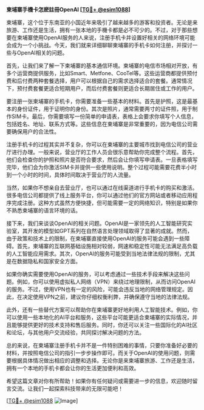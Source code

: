 **柬埔寨手機卡怎麽註冊OpenAI [[TG💪+ @esim1088](https://t.me/s/esim1088)]**

柬埔寨，这个位于东南亚的小国近年来吸引了越来越多的游客和投资者。无论是来旅游、工作还是生活，拥有一张本地的手機卡都是必不可少的。不过，对于那些想要在柬埔寨使用OpenAI服务的人来说，注册手机卡并设置好相关的网络环境可能会成为一个小挑战。今天，我们就来详细聊聊柬埔寨的手机卡如何注册，并探讨一些与OpenAI相关的问题。

首先，让我们来了解一下柬埔寨的基本通信环境。柬埔寨的电信市场相对开放，有多个运营商提供服务，比如Smart、Metfone、CooTel等。这些运营商都提供预付费和后付费两种套餐选择，用户可以根据自己的需求选择适合的套餐。通常情况下，预付费套餐更适合短期用户，而后付费套餐则更适合长期居住或工作的用户。

要注册一张柬埔寨的手机卡，你需要准备一些基本的材料。首先是护照，这是最基本的身份证件，用于证明你的身份。其次是照片，通常需要两寸的证件照，用于制作SIM卡。最后，你需要填写一份简单的申请表，表格上会要求你填写个人信息，包括姓名、地址、联系方式等。这些信息在柬埔寨是非常重要的，因为电信公司需要确保用户的合法性。

注册手机卡的过程其实并不复杂，你可以在柬埔寨的主要城市找到电信公司的营业厅进行办理。一般来说，营业厅的工作人员会很乐意帮助你完成整个流程。首先，他们会检查你的护照和照片是否符合要求，然后会让你填写申请表。一旦表格填写完毕，他们会为你激活SIM卡并提供一些使用说明。整个过程可能需要花费半小时到一个小时的时间，具体时间取决于营业厅的人流量。

当然，如果你不想亲自去营业厅，也可以通过在线渠道进行手机卡的购买和激活。很多电信公司都提供了线上服务平台，你可以通过他们的官方网站或者移动应用程序完成注册。这种方式虽然方便快捷，但可能需要一定的网络知识，特别是如果你不熟悉柬埔寨的语言环境的话。

接下来，我们来谈谈OpenAI的相关问题。OpenAI是一家领先的人工智能研究实验室，其开发的模型如GPT系列在自然语言处理领域取得了显著的成就。然而，由于政策和技术上的限制，在柬埔寨直接使用OpenAI的服务可能会遇到一些障碍。首先，柬埔寨的互联网基础设施相对较弱，网速和稳定性可能无法满足高负载的人工智能应用需求。其次，OpenAI的服务可能受到当地法律法规的限制，尤其是在数据隐私和国家安全方面。

如果你确实需要使用OpenAI的服务，可以考虑通过一些技术手段来解决这些问题。例如，你可以使用虚拟私人网络（VPN）来绕过地理限制，从而访问OpenAI的服务。不过，使用VPN也有一定的风险，可能会违反当地的网络管理规定。因此，在决定使用VPN之前，建议你仔细权衡利弊，并确保遵守当地的法律法规。

此外，还有一些替代方案可以帮助你在柬埔寨更好地利用人工智能技术。例如，你可以使用一些本地化的AI平台和服务，这些平台可能更适合柬埔寨的实际情况，并且能够提供更好的技术支持和售后服务。同时，你还可以关注一些国际化的AI社区和论坛，与其他用户交流经验，共同探讨解决问题的方法。

总的来说，在柬埔寨注册手机卡并不是一件特别困难的事情，只要你准备好必要的材料，并按照电信公司的指引一步步操作即可。而关于OpenAI的使用问题，则需要根据具体情况做出相应的调整和选择。无论你是来柬埔寨旅游、工作还是生活，拥有一个本地的手机卡都会让你的生活更加便利和高效。

希望这篇文章对你有所帮助！如果你有任何疑问或需要进一步的信息，欢迎随时留言交流。让我们一起探索科技带来的无限可能吧！

[[TG💪+ @esim1088](https://t.me/s/esim1088) ![Image](https://i.postimg.cc/4NQfJmqS/Snipaste-2025-05-13-00-14-12.png)]